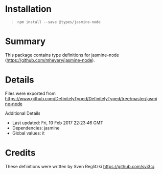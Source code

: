# Installation
> `npm install --save @types/jasmine-node`

# Summary
This package contains type definitions for jasmine-node (https://github.com/mhevery/jasmine-node).

# Details
Files were exported from https://www.github.com/DefinitelyTyped/DefinitelyTyped/tree/master/jasmine-node

Additional Details
 * Last updated: Fri, 10 Feb 2017 22:23:46 GMT
 * Dependencies: jasmine
 * Global values: it

# Credits
These definitions were written by Sven Reglitzki <https://github.com/svi3c/>.
